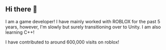 ## Hi there 👋

I am a game developer! I have mainly worked with ROBLOX for the past 5 years, however, I'm slowly but surely transitioning over to Unity.
I am also learning C++! 

I have contributed to around 600,000 visits on roblox!
